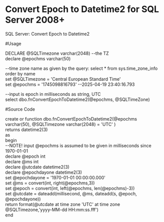 # Convert Epoch to Datetime2 for SQL Server 2008+
SQL Server: Convert Epoch to Datetime2

#Usage

DECLARE @SQLTimezone varchar(2048) --the TZ  
declare @epochms varchar(50)  

--time zone name as given by the query: select * from sys.time_zone_info order by name  
set @SQLTimezone = 'Central European Standard Time'  
set @epochms = '1745098816793' --2025-04-19 23:40:16.793  

--input is epoch in milliseconds as string, UTC  
select dbo.fnConvertEpochToDatetime2(@epochms, @SQLTimeZone)  

#Source Code  

create or function dbo.fnConvertEpochToDatetime2(@epochms varchar(50), @SQLTimezone varchar(2048) = 'UTC' )  
returns datetime2(3)  
as  
begin  
  --NOTE! input @epochms is assumed to be given in milliseconds since 1970-01-01  
  declare @epoch int  
  declare @ms int  
  declare @utcdate datetime2(3)  
  declare @epochdayone datetime2(3)  
  set @epochdayone = '1970-01-01 00:00:00.000'  
  set @ms = convert(int, right(@epochms,3))  
  set @epoch = convert(int, left(@epochms, len(@epochms)-3))  
  set @utcdate = dateadd(millisecond, @ms, dateadd(s, @epoch, @epochdayone))  
  return format(@utcdate at time zone 'UTC' at time zone @SQLTimezone,'yyyy-MM-dd HH:mm:ss.fff')  
end  
